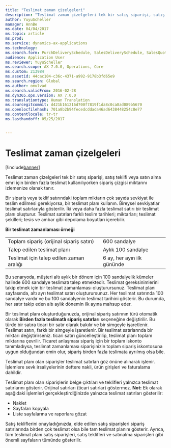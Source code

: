 ```yaml
---
title: "Teslimat zaman çizelgeleri"
description: "Teslimat zaman çizelgeleri tek bir satış siparişi, satış teklifi veya satın alma emri için birden fazla teslimat kullanılıyorken sipariş çizgisi miktarını izlemenize olanak tanır."
author: YuyuScheller
manager: AnnBe
ms.date: 04/04/2017
ms.topic: article
ms.prod: 
ms.service: dynamics-ax-applications
ms.technology: 
ms.search.form: PurchDeliverySchedule, SalesDeliverySchedule, SalesQuotationDeliverySchedule
audience: Application User
ms.reviewer: YuyuScheller
ms.search.scope: AX 7.0.0, Operations, Core
ms.custom: 213984
ms.assetid: 44cac104-c36c-4371-a992-9178b3fd65e9
ms.search.region: Global
ms.author: omulvad
ms.search.validFrom: 2016-02-28
ms.dyn365.ops.version: AX 7.0.0
ms.translationtype: Human Translation
ms.sourcegitcommit: d421b161216d700f7819f1da8c0ca8ad089b5670
ms.openlocfilehash: 701a8b2b94fecedcddada46ad6438448254c8e77
ms.contentlocale: tr-tr
ms.lasthandoff: 05/25/2017


---
```


# <a name="delivery-schedules"></a>Teslimat zaman çizelgeleri

[!include[banner](../includes/banner.md)]


Teslimat zaman çizelgeleri tek bir satış siparişi, satış teklifi veya satın alma emri için birden fazla teslimat kullanılıyorken sipariş çizgisi miktarını izlemenize olanak tanır.

Bir sipariş veya teklif satırındaki toplam miktarın çok sayıda sevkiyat ile teslim edilmesi gerekiyorsa, bir teslimat planı kullanın. Bireysel sevkiyatlar teslimat satırlarıyla gösterilir. İki veya daha fazla teslimat satırı bir teslimat planı oluşturur. Teslimat satırları farklı teslim tarihleri; miktarları; teslimat şekilleri; tesis ve ambar gibi depolama boyutları içerebilir.  

**Bir teslimat zamanlaması örneği**

|                                   |                                          |
|-----------------------------------|------------------------------------------|
| Toplam sipariş (orijinal sipariş satırı) | 600 sandalye                               |
| Talep edilen teslimat planı       | Aylık 100 sandalye                     |
| Teslimat için talep edilen zaman aralığı | 6 ay, her ayın ilk gününde |

Bu senaryoda, müşteri altı aylık bir dönem için 100 sandalyelik kümeler halinde 600 sandalye teslimatı talep etmektedir. Teslimat gereksinimlerini takip etmek için bir teslimat zamanlaması oluşturursunuz. Teslimat planı sayfasında, altı ayrı teslimat satırı oluşturursunuz. Her teslimat satırında 100 sandalye vardır ve bu 100 sandalyenin teslimat tarihini gösterir. Bu durumda, her satır takip eden altı aylık dönemin ilk ayına mahsup eder.  

Bir teslimat planı oluşturduğunuzda, orijinal sipariş satırının türü otomatik olarak **Birden fazla teslimatlı sipariş satırları** seçeneğine değiştirilir. Bu türde bir satıra ticari bir satır olarak bakılır ve bir simgeyle işaretlenir. Teslimat satırı, farklı bir simgeyle işaretlenir. Bir teslimat satırlarında bir miktarı değiştirirseniz. ticari satırı güncelleştirilip, teslimat planı toplam miktarına çevrilir. Ticaret anlaşması sipariş için bir toplam iskonto tanımladıysa, teslimat zamanlaması siparişinizin toplam sipariş iskontosuna uygun olduğundan emin olur, sipariş birden fazla teslimata ayrılmış olsa bile.  

Teslimat planı olan siparişler teslimat satırları göz önüne alınarak işlenir. İşlemlere sevk irsaliyelerinin deftere nakli, ürün girişleri ve faturalama dahildir.  

Teslimat planı olan siparişlerin belge çıktıları ve teklifleri yalnızca teslimat satırlarını gösterir. Orijinal satırları (ticari satırlar) göstermez. **Not:** Ek olarak aşağıdaki işlemleri gerçekleştirdiğinizde yalnızca teslimat satırları gösterilir:

-   Naklet
-   Sayfaları kopyala
-   Liste sayfalarına ve raporlara gözat

Satış tekliflerini onayladığınızda, elde edilen satış siparişleri sipariş satırlarında birden çok teslimat olsa bile tam teslimat planını gösterir. Ayrıca, tüm teslimat planı satış siparişleri, satış teklifleri ve satınalma siparişleri gibi önemli sayfaların tümünde gösterilir.





